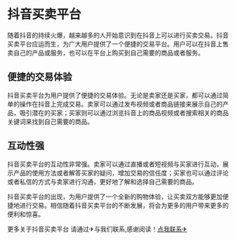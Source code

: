 # 抖音买卖平台

随着抖音的持续火爆，越来越多的人开始意识到在抖音上可以进行买卖交易。抖音买卖平台应运而生，为广大用户提供了一个便捷的交易平台。用户可以在抖音上售卖自己的产品或服务，也可以在平台上购买到自己需要的商品或者服务。

## 便捷的交易体验

抖音买卖平台为用户提供了便捷的交易体验。无论是卖家还是买家，都可以通过简单的操作在抖音上完成交易。卖家可以通过发布视频或者商品链接来展示自己的产品，吸引潜在的买家；买家则可以通过浏览抖音上的商品视频或者搜索相关的商品关键词来找到自己需要的商品。

## 互动性强

抖音买卖平台的互动性非常强。卖家可以通过直播或者短视频与买家进行互动，展示产品的使用方法或者解答买家的疑问，增加交易的信任度；买家也可以通过评论或者私信的方式与卖家进行沟通，更好地了解和选择自己需要的商品。

抖音买卖平台的出现，为用户提供了一个全新的购物体验，让买卖双方能够更加便捷地进行交易。相信随着抖音买卖平台的不断发展，将会为更多的用户带来更多的便利和惊喜。

更多关于抖音买卖平台 请通过✈与我们联系,感谢阅读！[点我联系✈](https://us.G208.com)